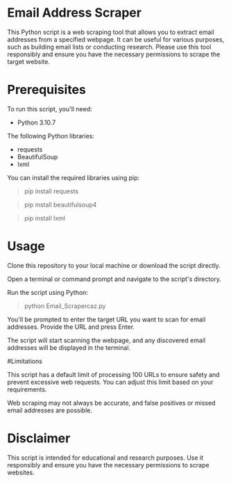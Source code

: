 

# Email Address Scraper

This Python script is a web scraping tool that allows you to extract email addresses from a specified webpage. It can be useful for various purposes, such as building email lists or conducting research. Please use this tool responsibly and ensure you have the necessary permissions to scrape the target website.


# Prerequisites
To run this script, you'll need:

- Python 3.10.7
  
The following Python libraries: 
- requests
- BeautifulSoup
- lxml

You can install the required libraries using pip:

>pip install requests

>pip install beautifulsoup4

>pip install lxml

# Usage
Clone this repository to your local machine or download the script directly.

Open a terminal or command prompt and navigate to the script's directory.

Run the script using Python:

>python Email_Scrapercaz.py

You'll be prompted to enter the target URL you want to scan for email addresses. Provide the URL and press Enter.

The script will start scanning the webpage, and any discovered email addresses will be displayed in the terminal.

#Limitations

This script has a default limit of processing 100 URLs to ensure safety and prevent excessive web requests. You can adjust this limit based on your requirements.

Web scraping may not always be accurate, and false positives or missed email addresses are possible.

# Disclaimer

This script is intended for educational and research purposes. Use it responsibly and ensure you have the necessary permissions to scrape websites.
